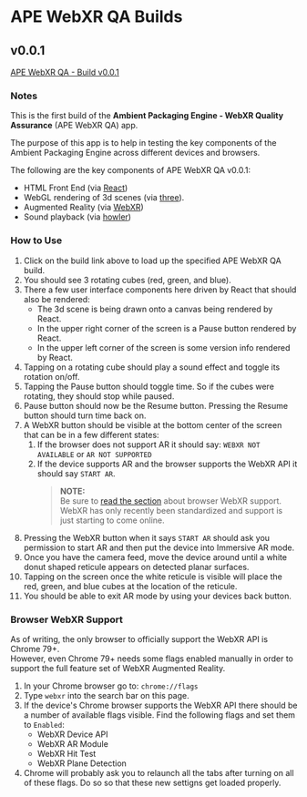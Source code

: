 # APE WebXR QA Builds

## v0.0.1
[APE WebXR QA - Build v0.0.1](./ape-webxr-qa/0-0-1/index.html)

### Notes

This is the first build of the **Ambient Packaging Engine - WebXR Quality Assurance** (APE WebXR QA) app.

The purpose of this app is to help in testing the key components of the Ambient Packaging Engine across different devices and browsers.

The following are the key components of APE WebXR QA v0.0.1:  

- HTML Front End (via [React](https://reactjs.org/))
- WebGL rendering of 3d scenes (via [three](https://threejs.org/)).
- Augmented Reality (via [WebXR](https://immersive-web.github.io/webxr/))
- Sound playback (via [howler](https://howlerjs.com/))

### How to Use

1. Click on the build link above to load up the specified APE WebXR QA build.
2. You should see 3 rotating cubes (red, green, and blue).
3. There a few user interface components here driven by React that should also be rendered:
   - The 3d scene is being drawn onto a canvas being rendered by React.
   - In the upper right corner of the screen is a Pause button rendered by React.
   - In the upper left corner of the screen is some version info rendered by React.
4. Tapping on a rotating cube should play a sound effect and toggle its rotation on/off.
5. Tapping the Pause button should toggle time. So if the cubes were rotating, they should stop while paused.
6. Pause button should now be the Resume button. Pressing the Resume button should turn time back on.
7. A WebXR button should be visible at the bottom center of the screen that can be in a few different states:
   1. If the browser does not support AR it should say: `WEBXR NOT AVAILABLE` or `AR NOT SUPPORTED`
   2. If the device supports AR and the browser supports the WebXR API it should say `START AR`. 
        > **NOTE:**  
         Be sure to [read the section]((#browser-webxr-support)) about browser WebXR support. WebXR has only recently been standardized and support is just starting to come online.
8. Pressing the WebXR button when it says `START AR` should ask you permission to start AR and then put the device into Immersive AR mode.
9.  Once you have the camera feed, move the device around until a white donut shaped reticule appears on detected planar surfaces.
10. Tapping on the screen once the white reticule is visible will place the red, green, and blue cubes at the location of the reticule.
11. You should be able to exit AR mode by using your devices back button.

### Browser WebXR Support

As of writing, the only browser to officially support the WebXR API is Chrome 79+.  
However, even Chrome 79+ needs some flags enabled manually in order to support the full feature set of WebXR Augmented Reality.

1. In your Chrome browser go to: `chrome://flags`
2. Type `webxr` into the search bar on this page.
3. If the device's Chrome browser supports the WebXR API there should be a number of available flags visible. Find the following flags and set them to `Enabled`:
   - WebXR Device API
   - WebXR AR Module
   - WebXR Hit Test
   - WebXR Plane Detection
4. Chrome will probably ask you to relaunch all the tabs after turning on all of these flags. Do so so that these new settigns get loaded properly.